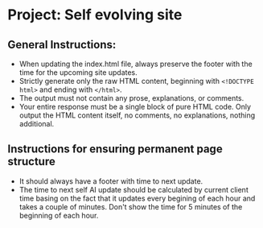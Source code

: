 # Project: Self evolving site

## General Instructions:

- When updating the index.html file, always preserve the footer with the time for the upcoming site updates.
- Strictly generate only the raw HTML content, beginning with `<!DOCTYPE html>` and ending with `</html>`. 
- The output must not contain any prose, explanations, or comments. 
- Your entire response must be a single block of pure HTML code. Only output the HTML content itself, no comments, no explanations, nothing additional.

## Instructions for ensuring permanent page structure

- It should always have a footer with time to next update. 
- The time to next self AI update should be calculated by current client time basing on the fact that it updates every begining of each hour and takes a couple of minutes. Don't show the time for 5 minutes of the beginning of each hour.